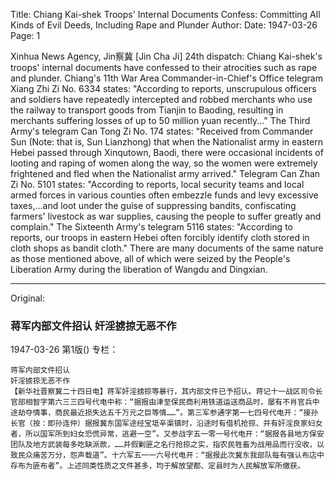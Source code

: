 Title: Chiang Kai-shek Troops' Internal Documents Confess: Committing All Kinds of Evil Deeds, Including Rape and Plunder
Author:
Date: 1947-03-26
Page: 1

Xinhua News Agency, Jin察冀 [Jin Cha Ji] 24th dispatch: Chiang Kai-shek's troops' internal documents have confessed to their atrocities such as rape and plunder. Chiang's 11th War Area Commander-in-Chief's Office telegram Xiang Zhi Zi No. 6334 states: "According to reports, unscrupulous officers and soldiers have repeatedly intercepted and robbed merchants who use the railway to transport goods from Tianjin to Baoding, resulting in merchants suffering losses of up to 50 million yuan recently..." The Third Army's telegram Can Tong Zi No. 174 states: "Received from Commander Sun (Note: that is, Sun Lianzhong) that when the Nationalist army in eastern Hebei passed through Xinqutown, Baodi, there were occasional incidents of looting and raping of women along the way, so the women were extremely frightened and fled when the Nationalist army arrived." Telegram Can Zhan Zi No. 5101 states: "According to reports, local security teams and local armed forces in various counties often embezzle funds and levy excessive taxes,...and loot under the guise of suppressing bandits, confiscating farmers' livestock as war supplies, causing the people to suffer greatly and complain." The Sixteenth Army's telegram 5116 states: "According to reports, our troops in eastern Hebei often forcibly identify cloth stored in cloth shops as bandit cloth." There are many documents of the same nature as those mentioned above, all of which were seized by the People's Liberation Army during the liberation of Wangdu and Dingxian.



<hr /> 

Original: 


### 蒋军内部文件招认  奸淫掳掠无恶不作

1947-03-26
第1版()
专栏：

    蒋军内部文件招认
    奸淫掳掠无恶不作
    【新华社晋察冀二十四日电】蒋军奸淫掳掠等暴行，其内部文件已予招认。蒋记十一战区司令长官部相智字第六三三四号代电中称：“据报由津至保民商利用铁道运送商品时，屡有不肖官兵中途劫夺情事，商民最近损失达五千万元之巨等情……”。第三军参通字第一七四号代电开：“接孙长官（按：即孙连仲）据报冀东国军途经宝坻辛渠镇时，沿途时有借机抢掠、并有奸淫良家妇女者，所以国军所到妇女恐慌异常，逃避一空”。又参战字五一零一号代电开：“据报各县地方保安团队及地方武装每多吃缺派款，……并假剿匪之名行抢掠之实，指农民牲畜为战用品而行没收，以致民众痛苦万分，怨声载道”。十六军五一一六号代电开：“据报此次冀东我部队每有强认布店中存布为匪布者”。上述同类性质之文件甚多，均于解放望都、定县时为人民解放军所缴获。
